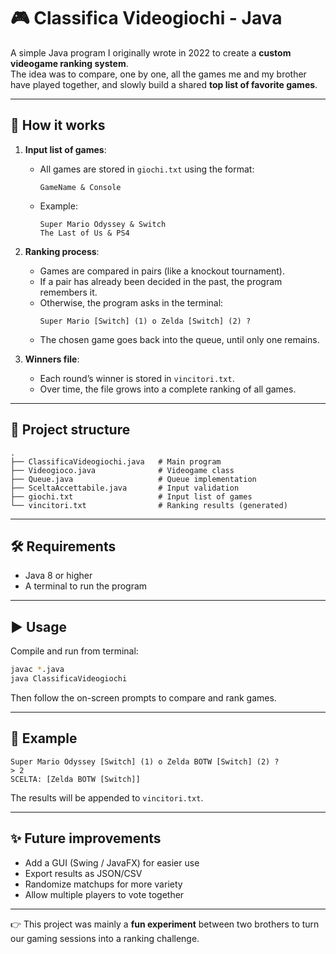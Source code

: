 # 🎮 Classifica Videogiochi - Java

A simple Java program I originally wrote in 2022 to create a **custom videogame ranking system**.  
The idea was to compare, one by one, all the games me and my brother have played together, and slowly build a shared **top list of favorite games**.

---

## 🚀 How it works

1. **Input list of games**:  
   - All games are stored in `giochi.txt` using the format:  
     ```
     GameName & Console
     ```
   - Example:  
     ```
     Super Mario Odyssey & Switch
     The Last of Us & PS4
     ```

2. **Ranking process**:  
   - Games are compared in pairs (like a knockout tournament).  
   - If a pair has already been decided in the past, the program remembers it.  
   - Otherwise, the program asks in the terminal:  
     ```
     Super Mario [Switch] (1) o Zelda [Switch] (2) ?
     ```
   - The chosen game goes back into the queue, until only one remains.

3. **Winners file**:  
   - Each round’s winner is stored in `vincitori.txt`.  
   - Over time, the file grows into a complete ranking of all games.

---

## 📂 Project structure

```
.
├── ClassificaVideogiochi.java   # Main program
├── Videogioco.java              # Videogame class
├── Queue.java                   # Queue implementation
├── SceltaAccettabile.java       # Input validation
├── giochi.txt                   # Input list of games
└── vincitori.txt                # Ranking results (generated)
```

---

## 🛠️ Requirements

- Java 8 or higher  
- A terminal to run the program  

---

## ▶️ Usage

Compile and run from terminal:

```bash
javac *.java
java ClassificaVideogiochi
```

Then follow the on-screen prompts to compare and rank games.

---

## 📖 Example

```
Super Mario Odyssey [Switch] (1) o Zelda BOTW [Switch] (2) ?
> 2
SCELTA: [Zelda BOTW [Switch]]
```

The results will be appended to `vincitori.txt`.

---

## ✨ Future improvements

- Add a GUI (Swing / JavaFX) for easier use  
- Export results as JSON/CSV  
- Randomize matchups for more variety  
- Allow multiple players to vote together  

---

👉 This project was mainly a **fun experiment** between two brothers to turn our gaming sessions into a ranking challenge.
